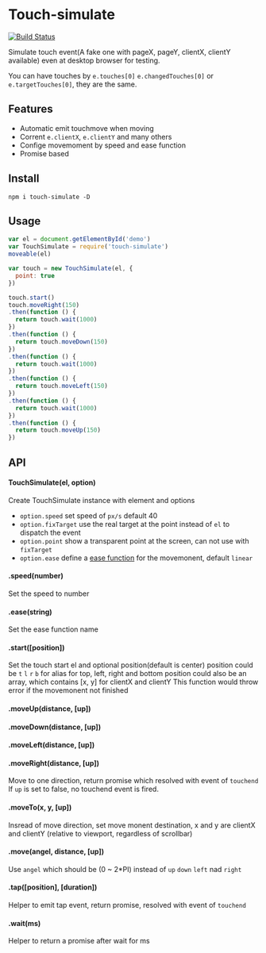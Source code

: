 # Touch-simulate

  [![Build Status](https://secure.travis-ci.org/chemzqm/touch-simulate.svg)](http://travis-ci.org/chemzqm/touch-simulate)

  Simulate touch event(A fake one with pageX, pageY, clientX, clientY available) even at desktop browser for testing.

  You can have touches by `e.touches[0]` `e.changedTouches[0]` or `e.targetTouches[0]`, they are the same.

## Features

* Automatic emit touchmove when moving
* Corrent `e.clientX`, `e.clientY` and many others
* Confige movemoment by speed and ease function
* Promise based

## Install

    npm i touch-simulate -D

## Usage

``` js
var el = document.getElementById('demo')
var TouchSimulate = require('touch-simulate')
moveable(el)

var touch = new TouchSimulate(el, {
  point: true
})

touch.start()
touch.moveRight(150)
.then(function () {
  return touch.wait(1000)
})
.then(function () {
  return touch.moveDown(150)
})
.then(function () {
  return touch.wait(1000)
})
.then(function () {
  return touch.moveLeft(150)
})
.then(function () {
  return touch.wait(1000)
})
.then(function () {
  return touch.moveUp(150)
})
```

## API

#### TouchSimulate(el, option)

Create TouchSimulate instance with element and options
* `option.speed` set speed of `px/s` default 40
* `option.fixTarget` use the real target at the point instead of `el` to dispatch the event
* `option.point` show a transparent point at the screen, can not use with `fixTarget`
* `option.ease` define a [ease function](https://github.com/component/ease) for the movemonent, default `linear`

#### .speed(number)

Set the speed to number

#### .ease(string)

Set the ease function name

#### .start([position])

Set the touch start el and optional position(default is center)
position could be `t` `l` `r` `b` for alias for top, left, right and bottom
position could also be an array, which contains [x, y] for clientX and clientY
This function would throw error if the movemonent not finished

#### .moveUp(distance, [up])
#### .moveDown(distance, [up])
#### .moveLeft(distance, [up])
#### .moveRight(distance, [up])

Move to one direction, return promise which resolved with event of `touchend`
If `up` is set to false, no touchend event is fired.

#### .moveTo(x, y, [up])

Insread of move direction, set move monent destination,
x and y are clientX and clientY (relative to viewport, regardless of scrollbar)

#### .move(angel, distance, [up])

Use `angel` which should be (0 ~ 2*PI) instead of `up` `down` `left` nad `right`

#### .tap([position], [duration])

Helper to emit tap event, return promise, resolved with event of `touchend`

#### .wait(ms)

Helper to return a promise after wait for ms
